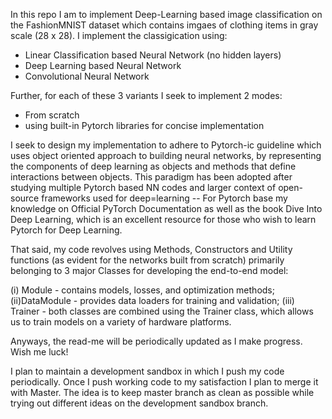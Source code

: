 In this repo I am to implement Deep-Learning based image classification on the FashionMNIST dataset which contains imgaes of clothing items in gray scale (28 x 28). I implement the classigication using:

- Linear Classification based Neural Network (no hidden layers)
- Deep Learning based Neural Network
- Convolutional Neural Network

Further, for each of these 3 variants I seek to implement 2 modes:

- From scratch
- using built-in Pytorch libraries for concise implementation

I seek to design my implementation to adhere to Pytorch-ic guideline which uses object oriented approach to building neural networks, by representing the components of deep learning as objects and methods that define interactions between objects. This paradigm has been adopted after studying multiple Pytorch based NN codes and larger context of open-source frameworks used for deep=learning -- For Pytorch base my knowledge on Official PyTorch Documentation as well as the book Dive Into Deep Learning, which is an excellent resource for those who wish to learn Pytorch for Deep Learning.

That said, my code revolves using Methods, Constructors and Utility functions (as evident for the networks built from scratch) primarily belonging to 3 major Classes for developing the end-to-end model:

(i) Module - contains models, losses, and optimization methods;
(ii)DataModule - provides data loaders for training and validation;
(iii) Trainer - both classes are combined using the Trainer class, which allows us to train models on a variety of hardware platforms.

Anyways, the read-me will be periodically updated as I make progress. Wish me luck!

I plan to maintain a development sandbox in which I push my code periodically. Once I push working code to my satisfaction I plan to merge it with Master. The idea is to keep master branch as clean as possible while trying out different ideas on the development sandbox branch.
